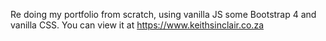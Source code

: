 Re doing my portfolio from scratch, using vanilla JS some Bootstrap 4 and vanilla CSS. You can view it at https://www.keithsinclair.co.za
